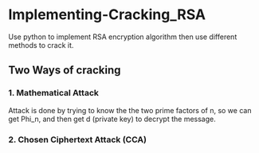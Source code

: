 # Implementing-Cracking_RSA
Use python to implement RSA encryption algorithm then use different methods to crack it.

## Two Ways of cracking
### 1. Mathematical Attack
Attack is done by trying to know the the two prime factors of n, 
so we can get Phi_n, and then get d (private key) to decrypt the message.

### 2. Chosen Ciphertext Attack (CCA) 
